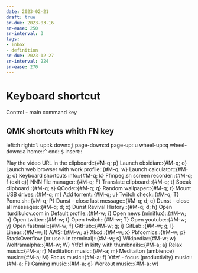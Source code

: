 ```yaml
---
date: 2023-02-21
draft: true
sr-due: 2023-03-16
sr-ease: 250
sr-interval: 3
tags:
- inbox
- definition
sr-due: 2023-12-27
sr-interval: 224
sr-ease: 270
---
```


# Keyboard shortcut

Control - main command key

## QMK shortcuts whith FN key
left::<kbd>h</kbd>
right::<kbd>l</kbd>
up::<kbd>k</kbd>
down::<kbd>j</kbd>
page-down::<kbd>d</kbd>
page-up::<kbd>u</kbd>
wheel-up::<kbd>q</kbd>
wheel-down::<kbd>a</kbd>
home::<kbd>^</kbd>
end::<kbd>$</kbd>
insert::<!-- TODO: add key -->

Play the video URL in the clipboard::{#M-q; p}
Launch obsidian::{#M-q; o}
Launch web browser with work profile::{#M-q; w}
Launch calculator::{#M-q; c}
Keyboard shortcuts info::{#M-q; k}
Ffmpeg.sh screen recorder::{#M-q; f (exit q)}
NNN file manager::{#M-q; F}
Translate clipboard::{#M-q; t}
Speak clipboard::{#M-q; s}
QCode::{#M-q; q}
Random wallpaper::{#M-q; r}
Mount USB drives::{#M-q; m}
Add torrent::{#M-q; u}
Twitch check::{#M-q; T}
Pomo.sh::{#M-q; P}
Dunst - close last message::{#M-q; d; c}
Dunst - close all messages::{#M-q; d; x}
Dunst Revival History::{#M-q; d; h}
Open iturdikulov.com in Default profile::{#M-w; i}
Open news (miniflux)::{#M-w; n}
Open twitter::{#M-w; t}
Open twitch::{#M-w; T}
Open youtube::{#M-w; y}
Open fastmail::{#M-w; f}
GitHub::{#M-w; g; i}
GitLab::{#M-w; g; l}
Linear::{#M-w; l}
AWS::{#M-w; a}
Xkcd::{#M-w; x}
Pbfcomics::{#M-w; p}
StackOverflow (or use `h` in terminal)::{#M-w; s}
Wikipedia::{#M-w; w}
Wolframalpha::{#M-w; W}
Ytfzf in kitty with thumbnails::{#M-a; a}
Relax music::{#M-a; r}
Meditation music::{#M-a; m}
Meditaiton (ambience) music::{#M-a; M}
Focus music::{#M-a; f}
Ytfzf - focus (productivity) music::{#M-a; F}
Gaming music::{#M-a; g}
Workout music::{#M-a; w}